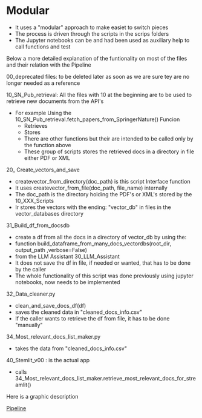 # Modular
- It uses a "modular" approach to make easiet to switch pieces
- The process is driven through the scripts in the scrips folders
- The Jupyter notebooks can be and had been used as auxiliary help to call functions and test

Below a more detailed explanation of the funtionality on most of the files and their relation with the Pipeline

00_deprecated files:  to be deleted later as soon as we are sure tey are no longer needed as a reference

10_SN_Pub_retrieval: All the files with 10 at the beginning are to be used to retrieve new documents from the API's

 - For example Using the 10_SN_Pub_retrieval.fetch_papers_from_SpringerNature() Funcion
   - Retrieves
   - Stores
   - There are other functions but their are intended to be called only by the function above
   - These group of scripts stores the retrieved docs in a directory in file either PDF or XML

20_ Create_vectors_and_save
  - createvector_from_directory(doc_path) is this script Interface function
  - It uses createvector_from_file(doc_path, file_name) internally
  - The doc_path is the directory holding the PDF's or XML's stored by the 10_XXX_Scripts
  - Ir stores the vectors with the ending: "vector_db" in files in the vector_databases directory
 
31_Build_df_from_docsdb 
 - create a df from all the docs in a directory of vector_db by using the:
 - function build_dataframe_from_many_docs_vectordbs(root_dir, output_path ,verbose=False)
 - from the LLM Assistant 30_LLM_Assistant
 - It does not save the df in file, if needed or wanted, that has to be done by the caller
 - The whole functionality of this script was done previously using jupyter notebooks, now needs to be implemented

32_Data_cleaner.py
 - clean_and_save_docs_df(df)
 - saves the cleaned data in "cleaned_docs_info.csv"
 - If the caller wants to retrieve the df from file, it has to be done "manually"

34_Most_relevant_docs_list_maker.py
 - takes the data from "cleaned_docs_info.csv"

40_Stemlit_v00 : is the actual app
 - calls 34_Most_relevant_docs_list_maker.retrieve_most_relevant_docs_for_streamlit()

 Here is a graphic description

 [Pipeline](../../images/)